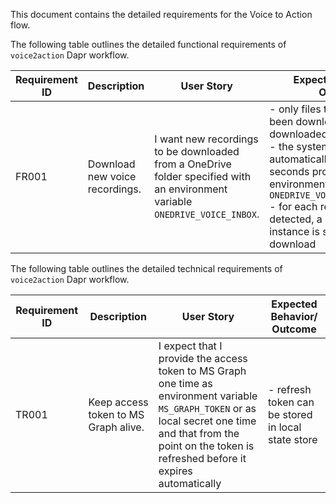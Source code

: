 This document contains the detailed requirements for the Voice to Action flow.

The following table outlines the detailed functional requirements of `voice2action` Dapr workflow.

| Requirement ID | Description                    | User Story                                                                                                                   | Expected Behavior/<br/>Outcome                                                                                                                                                                                                                                                                               |
| -------------- | ------------------------------ | ---------------------------------------------------------------------------------------------------------------------------- | ------------------------------------------------------------------------------------------------------------------------------------------------------------------------------------------------------------------------------------------------------------------------------------------------------------ |
| FR001          | Download new voice recordings. | I want new recordings to be downloaded from a OneDrive folder specified with an environment variable `ONEDRIVE_VOICE_INBOX`. | - only files that not yet have been downloaded shall be downloaded<br/>- the system shall poll automatically at an interval in seconds provided by an environment variable `ONEDRIVE_VOICE_POLL_INTERVAL`<br/>- for each recording file detected, a separate workflow instance is started to handle download |

The following table outlines the detailed technical requirements of `voice2action` Dapr workflow.

| Requirement ID | Description                          | User Story                                                                                                                                                                                                           | Expected Behavior/<br/>Outcome                     |
| -------------- | ------------------------------------ | -------------------------------------------------------------------------------------------------------------------------------------------------------------------------------------------------------------------- | -------------------------------------------------- |
| TR001          | Keep access token to MS Graph alive. | I expect that I provide the access token to MS Graph one time as environment variable `MS_GRAPH_TOKEN` or as local secret one time and that from the point on the token is refreshed before it expires automatically | - refresh token can be stored in local state store |
